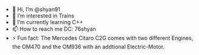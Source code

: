 - 👋 Hi, I’m @shyan91
- 👀 I’m interested in Trains 
- 🌱 I’m currently learning C++
- 📫 How to reach me DC: 76shyan 
- ⚡ Fun fact: The Mercedes Citaro C2G comes with two different Engines, the OM470 and the OM936 with an addtional Electric-Motor.

<!---
shyan91/shyan91 is a ✨ special ✨ repository because its `README.md` (this file) appears on your GitHub profile.
You can click the Preview link to take a look at your changes.
--->
